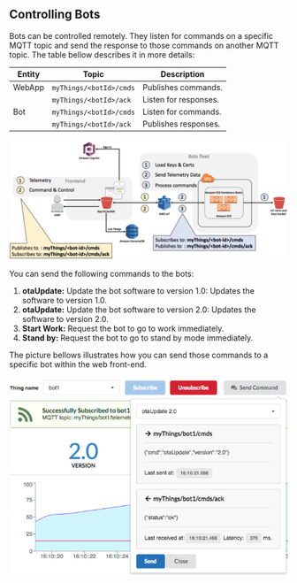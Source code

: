 ## Controlling Bots
Bots can be controlled remotely. They listen for commands on a specific MQTT topic and send the response to those commands on another MQTT topic.  The table bellow describes it in more details:

|Entity |Topic                  |Description          |
|-------|-----------------------|---------------------|
|WebApp	|`myThings/<botId>/cmds`|Publishes commands.  |
|       |`myThings/<botId>/ack `|Listen for responses.|
|Bot    |`myThings/<botId>/cmds`|Listen for commands. |
|       |`myThings/<botId>/ack `|Publishes responses. |

![Controlling Bots](imgs/cmd-ctrl-diagram.png)


You can send the following commands to the bots:

1. **otaUpdate:** Update the bot software to version 1.0: Updates the software to version 1.0.
2. **otaUpdate:** Update the bot software to version 2.0: Updates the software to version 2.0.
3. **Start Work:** Request the bot to go to work immediately.
4. **Stand by:** Request the bot to go to stand by mode immediately.


The picture bellows illustrates how you can send those commands to a specific bot within the web front-end.

![Controlling Bots](imgs/cmd-ctrl-screen-shot.png)
